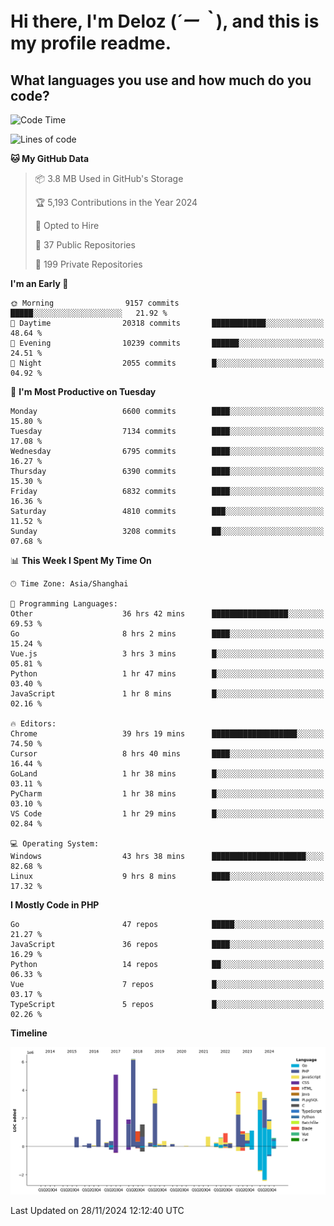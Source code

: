 # **Hi there, I'm Deloz (*´ー｀*), and this is my profile readme.**

## **What languages you use and how much do you code?**

<!--START_SECTION:waka-->
![Code Time](http://img.shields.io/badge/Code%20Time-5%2C151%20hrs%2011%20mins-blue)

![Lines of code](https://img.shields.io/badge/From%20Hello%20World%20I%27ve%20Written-44.0%20million%20lines%20of%20code-blue)

**🐱 My GitHub Data** 

> 📦 3.8 MB Used in GitHub's Storage 
 > 
> 🏆 5,193 Contributions in the Year 2024
 > 
> 💼 Opted to Hire
 > 
> 📜 37 Public Repositories 
 > 
> 🔑 199 Private Repositories 
 > 
**I'm an Early 🐤** 

```text
🌞 Morning                9157 commits        █████░░░░░░░░░░░░░░░░░░░░   21.92 % 
🌆 Daytime                20318 commits       ████████████░░░░░░░░░░░░░   48.64 % 
🌃 Evening                10239 commits       ██████░░░░░░░░░░░░░░░░░░░   24.51 % 
🌙 Night                  2055 commits        █░░░░░░░░░░░░░░░░░░░░░░░░   04.92 % 
```
📅 **I'm Most Productive on Tuesday** 

```text
Monday                   6600 commits        ████░░░░░░░░░░░░░░░░░░░░░   15.80 % 
Tuesday                  7134 commits        ████░░░░░░░░░░░░░░░░░░░░░   17.08 % 
Wednesday                6795 commits        ████░░░░░░░░░░░░░░░░░░░░░   16.27 % 
Thursday                 6390 commits        ████░░░░░░░░░░░░░░░░░░░░░   15.30 % 
Friday                   6832 commits        ████░░░░░░░░░░░░░░░░░░░░░   16.36 % 
Saturday                 4810 commits        ███░░░░░░░░░░░░░░░░░░░░░░   11.52 % 
Sunday                   3208 commits        ██░░░░░░░░░░░░░░░░░░░░░░░   07.68 % 
```


📊 **This Week I Spent My Time On** 

```text
🕑︎ Time Zone: Asia/Shanghai

💬 Programming Languages: 
Other                    36 hrs 42 mins      █████████████████░░░░░░░░   69.53 % 
Go                       8 hrs 2 mins        ████░░░░░░░░░░░░░░░░░░░░░   15.24 % 
Vue.js                   3 hrs 3 mins        █░░░░░░░░░░░░░░░░░░░░░░░░   05.81 % 
Python                   1 hr 47 mins        █░░░░░░░░░░░░░░░░░░░░░░░░   03.40 % 
JavaScript               1 hr 8 mins         █░░░░░░░░░░░░░░░░░░░░░░░░   02.16 % 

🔥 Editors: 
Chrome                   39 hrs 19 mins      ███████████████████░░░░░░   74.50 % 
Cursor                   8 hrs 40 mins       ████░░░░░░░░░░░░░░░░░░░░░   16.44 % 
GoLand                   1 hr 38 mins        █░░░░░░░░░░░░░░░░░░░░░░░░   03.11 % 
PyCharm                  1 hr 38 mins        █░░░░░░░░░░░░░░░░░░░░░░░░   03.10 % 
VS Code                  1 hr 29 mins        █░░░░░░░░░░░░░░░░░░░░░░░░   02.84 % 

💻 Operating System: 
Windows                  43 hrs 38 mins      █████████████████████░░░░   82.68 % 
Linux                    9 hrs 8 mins        ████░░░░░░░░░░░░░░░░░░░░░   17.32 % 
```

**I Mostly Code in PHP** 

```text
Go                       47 repos            █████░░░░░░░░░░░░░░░░░░░░   21.27 % 
JavaScript               36 repos            ████░░░░░░░░░░░░░░░░░░░░░   16.29 % 
Python                   14 repos            ██░░░░░░░░░░░░░░░░░░░░░░░   06.33 % 
Vue                      7 repos             █░░░░░░░░░░░░░░░░░░░░░░░░   03.17 % 
TypeScript               5 repos             █░░░░░░░░░░░░░░░░░░░░░░░░   02.26 % 
```



**Timeline**

![Lines of Code chart](https://raw.githubusercontent.com/deloz/deloz/main/assets/bar_graph.png)


 Last Updated on 28/11/2024 12:12:40 UTC
<!--END_SECTION:waka-->

